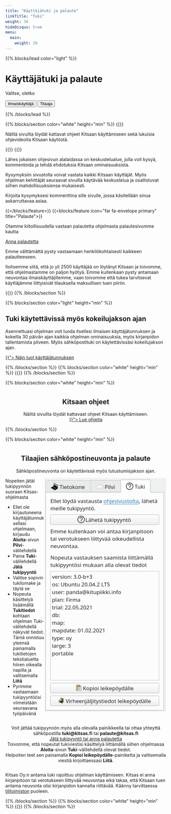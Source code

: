 ```yaml
---
title: "Käyttäjätuki ja palaute"
linkTitle: "Tuki"
weight: 30
hideDisqus: true
menu:
  main:
    weight: 29
---
```


{{% blocks/lead color="light" %}}

# Käyttäjätuki ja palaute

Valitse, oletko

<div class="tab">
  <button onclick="openTab(event,'free')">
    <i class="fab fa-creative-commons-nc-eu"></i> Ilmaiskäyttäjä</a>
  </button>
  <button onclick="openTab(event,'vip')">
    <i class="fas fa-gem"></i> Tilaaja</a>
  </button>
</div>

{{% /blocks/lead %}}

<div id="free" class="tabcontent">
{{% blocks/section color="white" height="min" %}}
{{<blocks/feature icon="fas fa-book primary" title="Kitsaan ohjeet">}}
  <p>Näiltä sivuilta löydät kattavat ohjeet Kitsaan käyttämiseen sekä lukuisia ohjevideoita Kitsaan käytöstä.</p>
{{</blocks/feature>}}    
{{<blocks/feature icon="far fa-comments primary" title="Kysy ja kommentoi">}}
  <p>Lähes jokaisen ohjesivun alalaidassa on keskustelualue, jolla voit kysyä, kommentoida ja tehdä ehdotuksia Kitsaan ominaisuuksista.</p>
  <p>Kysymyksiin sivustolla voivat vastata kaikki Kitsaan käyttäjät. Myös ohjelman kehittäjät seuraavat sivuilla käytävää keskustelua ja osallistuvat siihen mahdollisuuksiensa mukaisesti.</p>
  <p>Kirjoita kysymyksesi kommenttina sille sivulle, jossa käsitellään sinua askarruttavaa asiaa.</p>

{{</blocks/feature>}}
{{<blocks/feature icon="far fa-envelope primary" title="Palaute">}}

<p>Otamme kiitollisuudella vastaan palautetta ohjelmasta palautesivumme kautta</p>
<p><a class="btn btn-lg btn-primary" href="https://kitsas.atlassian.net/servicedesk/customer/portal/6">
Anna palautetta</a></p>

<p>Emme välttämättä pysty vastaamaan henkilökohtaisesti kaikkeen palautteeseen.</p>
<p>Iloitsemme siitä, että jo yli 2500 käyttäjää on löytänyt Kitsaan ja toivomme, että ohjelmastamme on paljon hyötyä. Emme kuitenkaan pysty antamaan neuvontaa ilmaiskäyttäjillemme, vaan toivomme että tukea tarvitsevat käyttäjämme liittyisivät tilauksella maksullisen tuen piiriin.</p>
{{</blocks/feature>}}  
{{% /blocks/section %}}

{{% blocks/section color="light" height="min" %}}

## Tuki käytettävissä myös kokeilujakson ajan

<p class="lead">Asennettuasi ohjelman voit luoda itsellesi ilmaisen käyttäjätunnuksen ja kokeilla 30 päivän ajan kaikkia ohjelman ominaisuuksia, myös kirjanpidon tallentamista pilveen. Myös sähköpostituki on käytettävissäsi kokeilujakson ajan. </p>

<div style="margin-left: auto; margin-right: auto;">
<a class="btn btn-lg btn-primary" href="{{< relref "/docs/aloittaminen/tilaus/tunnus">}}">
Näin luot käyttäjätunnuksen
</a>
</div>

{{% /blocks/section %}}
{{% blocks/section color="white" height="min" %}}
{{<uutiskirje>}}
{{% /blocks/section %}}
</div>    
<div id="vip" class="tabcontent">

{{% blocks/section color="white" height="min" %}}
<div style="width:100%">
<h1 style="text-align: center"><i class="fas fa-book primary"></i></h1>
<h2 style="text-align: center">Kitsaan ohjeet</h3>
<p class="lead" style="text-align:center">Näiltä sivuilta löydät kattavaat ohjeet Kitsaan käyttämiseen.<br>
<a class="btn btn-lg btn-primary" style="margin-top: 1em; margin-bottom: 1em;" href="{{< relref "/docs/">}}">
Lue ohjeita
</a>
</p>
</div>
{{% /blocks/section %}}


{{% blocks/section color="white" height="min" %}}
<div>
<h1 style="text-align: center"><i class="fas fa-envelope-open-text primary"></i></h1>
<h2 style="text-align: center">Tilaajien sähköpostineuvonta ja palaute</h3>
<p class="lead" style="text-align:center; margin-bottom: 1em;">Sähköpostineuvonta on käytettävissä myös tutustumisjakson ajan.</p>

<img src="/img/fi/tuki.png" style="float:right;">
<p>Nopeiten jätät tukipyynnön suoraan Kitsas-ohjelmasta
  <ul>
    <li>Ellet ole kirjautuneena käyttäjätunnuksellasi ohjelmaan, kirjaudu <b>Aloita</b>-sivun <b>Pilvi</b>-välilehdellä</b></li>
    <li>Paina <b>Tuki</b>-välilehdellä <b>Jätä tukipyyntö</b></li>
    <li>Valitse sopivin tukilomake ja täytä se</li>
    <li>Nopeuta käsittelyä lisäämällä <b>Tukitiedot</b> kohtaan ohjelman Tuki-välilehdellä näkyvät tiedot. Tämä onnistuu yleensä painamalla tukitietojen tekstialuetta hiiren oikealla napilla ja valitsemalla <b>Liitä</b>
    <li>Pyrimme vastaamaan tukipyyntöösi viimeistään seuraavana työpäivänä</li>
  </ul>
</p>

<p style="text-align: center; margin-top: 2em; padding-bottom: 1em;"> 
Voit jättää tukipyynnön myös alla olevalla painikkeella tai ottaa yhteyttä  sähköpostilla <b class="primary">tuki@kitsas.fi</b> tai <b class="primary">palaute@kitsas.fi</b></br>
<a class="btn btn-lg btn-primary" style="margin-top: 1em; margin-bottom: 1em;" href="https://kitsas.atlassian.net/servicedesk/customer/portal/5">
Jätä tukipyyntö tai anna palautetta </a><br>
Toivomme, että nopeutat tukiviestisi käsittelyä liittämällä siihen ohjelmassa <b>Aloita</b>-sivun <b>Tuki</b>-välilehdellä olevat tiedot. <br>Helpoiten teet sen painamalla <b>Kopioi leikepöydälle</b>-painiketta ja valitsemalla viestiä kirjoittaessasi <b>Liitä</b>.</p>

<p>Kitsas Oy:n antama tuki rajoittuu ohjelman käyttämiseen. Kitsas ei anna kirjanpitoon tai verotukseen liittyvää neuvontaa eikä takaa, että Kitsaan tuen antama neuvonta olisi kirjanpidon kannalta riittävää. Käänny tarvittaessa <a href="/tilitoimistoja">tilitoimiston</a> puoleen.</p>

</div>
{{% /blocks/section %}}
{{% blocks/section color="white" height="min" %}}
{{<uutiskirje>}}
{{% /blocks/section %}}
</div>


<script src="/js/tabs.js" defer></script>
